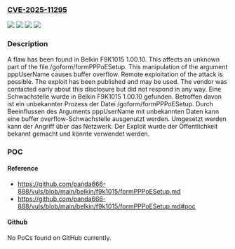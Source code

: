 ### [CVE-2025-11295](https://cve.mitre.org/cgi-bin/cvename.cgi?name=CVE-2025-11295)
![](https://img.shields.io/static/v1?label=Product&message=F9K1015&color=blue)
![](https://img.shields.io/static/v1?label=Version&message=1.00.10%20&color=brightgreen)
![](https://img.shields.io/static/v1?label=Vulnerability&message=Buffer%20Overflow&color=brightgreen)
![](https://img.shields.io/static/v1?label=Vulnerability&message=Memory%20Corruption&color=brightgreen)

### Description

A flaw has been found in Belkin F9K1015 1.00.10. This affects an unknown part of the file /goform/formPPPoESetup. This manipulation of the argument pppUserName causes buffer overflow. Remote exploitation of the attack is possible. The exploit has been published and may be used. The vendor was contacted early about this disclosure but did not respond in any way.
Eine Schwachstelle wurde in Belkin F9K1015 1.00.10 gefunden. Betroffen davon ist ein unbekannter Prozess der Datei /goform/formPPPoESetup. Durch Beeinflussen des Arguments pppUserName mit unbekannten Daten kann eine buffer overflow-Schwachstelle ausgenutzt werden. Umgesetzt werden kann der Angriff über das Netzwerk. Der Exploit wurde der Öffentlichkeit bekannt gemacht und könnte verwendet werden.

### POC

#### Reference
- https://github.com/panda666-888/vuls/blob/main/belkin/f9k1015/formPPPoESetup.md
- https://github.com/panda666-888/vuls/blob/main/belkin/f9k1015/formPPPoESetup.md#poc

#### Github
No PoCs found on GitHub currently.

